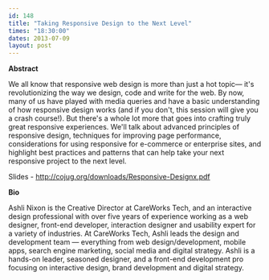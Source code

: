 ```yaml
---
id: 148
title: "Taking Responsive Design to the Next Level"
times: "18:30:00"
dates: 2013-07-09
layout: post
---
```

 **Abstract**

We all know that responsive web design is more than just a hot topic— it's revolutionizing the way we design, code and write for the web. By now, many of us have played with media queries and have a basic understanding of how responsive design works (and if you don't, this session will give you a crash course!). But there's a whole lot more that goes into crafting truly great responsive experiences. We'll talk about advanced principles of responsive design, techniques for improving page performance, considerations for using responsive for e-commerce or enterprise sites, and highlight best practices and patterns that can help take your next responsive project to the next level.

Slides - http://cojug.org/downloads/Responsive-Designx.pdf

**Bio**

Ashli Nixon is the Creative Director at CareWorks Tech, and an interactive design professional with over five years of experience working as a web designer, front-end developer, interaction designer and usability expert for a variety of industries. At CareWorks Tech, Ashli leads the design and development team — everything from web design/development, mobile apps, search engine marketing, social media and digital strategy. Ashli is a hands-on leader, seasoned designer, and a front-end development pro focusing on interactive design, brand development and digital strategy.

